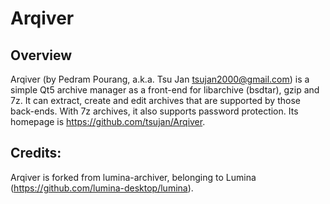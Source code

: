 # Arqiver

## Overview

Arqiver (by Pedram Pourang, a.k.a. Tsu Jan <tsujan2000@gmail.com>) is a simple Qt5 archive manager as a front-end for libarchive (bsdtar), gzip and 7z. It can extract, create and edit archives that are supported by those back-ends. With 7z archives, it also supports password protection. Its homepage is <https://github.com/tsujan/Arqiver>.

## Credits:

Arqiver is forked from lumina-archiver, belonging to Lumina (<https://github.com/lumina-desktop/lumina>).
